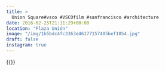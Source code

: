 ```yaml
---
title: >
  Union Square#vsco #VSCOfilm #sanfrancisco #architecture
date: 2016-02-25T21:11:29+00:00
location: "Plaza Unión"
image: "/img/1b5bdc4fc3363e46177157405bef1854.jpg"
draft: false
instagram: true
---
```


{{<photo src="/img/1b5bdc4fc3363e46177157405bef1854.jpg">}}
